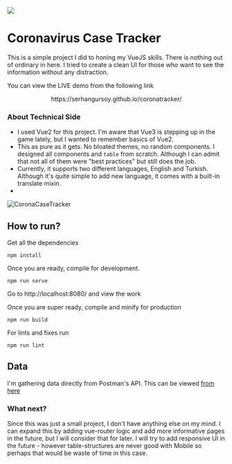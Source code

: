 ![](https://live.staticflickr.com/65535/50690482338_cb418bd28f_o.png)

# Coronavirus Case Tracker
This is a simple project I did to honing my VueJS skills. There is nothing out of ordinary in here. I tried to create a clean UI for those who want to see the information without any distraction.

You can view the LIVE demo from the following link
<center>https://serhangursoy.github.io/coronatracker/</center>

### About Technical Side
- I used Vue2 for this project. I'm aware that Vue3 is stepping up in the game lately, but I wanted to remember basics of Vue2.
- This as pure as it gets. No bloated themes, no random components. I designed all components and `table` from scratch. Although I can admit that not all of them were "best practices" but still does the job.
- Currently, it supports two different languages, English and Turkish. Although it's quite simple to add new language, it comes with a built-in translate mixin.
-
![CoronaCaseTracker](https://live.staticflickr.com/65535/50690428268_68be4dcc4f_o.png)


## How to run?
Get all the dependencies
```
npm install
```

Once you are ready, compile for development.
```
npm run serve
```
Go to http://localhost:8080/ and view the work

Once you are super ready, compile and minify for production
```
npm run build
```

For lints and fixes run
```
npm run lint
```

## Data
I'm gathering data directly from Postman's API. This can be viewed [from here](https://documenter.getpostman.com/view/10808728/SzS8rjbc)


### What next?
Since this was just a small project, I don't have anything else on my mind. I can expand this by adding vue-router logic and add more informative pages in the future, but I will consider that for later.
I will try to add responsive UI in the future - however table-structures are never good with Mobile so perhaps that would be waste of time in this case.
